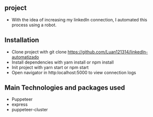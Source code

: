 ## project

- With the idea of increasing my linkedIn connection, I automated this process using a robot.

## Installation

- Clone project with git clone https://github.com/Luan121314/linkedIn-automatizado
- Install dependencies with yarn install or npm install
- Init project with yarn start or npm start
- Open navigator in http:localhost:5000 to view connection logs

 ## Main Technologies and packages used
 
 - Puppeteer
 - express
 - puppeteer-cluster
 
